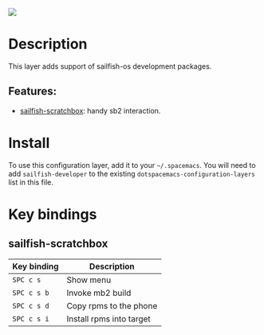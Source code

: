 ![](img/logo.png)

# Description

This layer adds support of sailfish-os development packages.

## Features:

-   [sailfish-scratchbox](https://github.com/vityafx/sailfish-scratchbox.el):
    handy sb2 interaction.

# Install

To use this configuration layer, add it to your `~/.spacemacs`. You will
need to add `sailfish-developer` to the existing
`dotspacemacs-configuration-layers` list in this file.

# Key bindings

## sailfish-scratchbox

| Key binding | Description              |
|-------------|--------------------------|
| `SPC c s`   | Show menu                |
| `SPC c s b` | Invoke mb2 build         |
| `SPC c s d` | Copy rpms to the phone   |
| `SPC c s i` | Install rpms into target |
